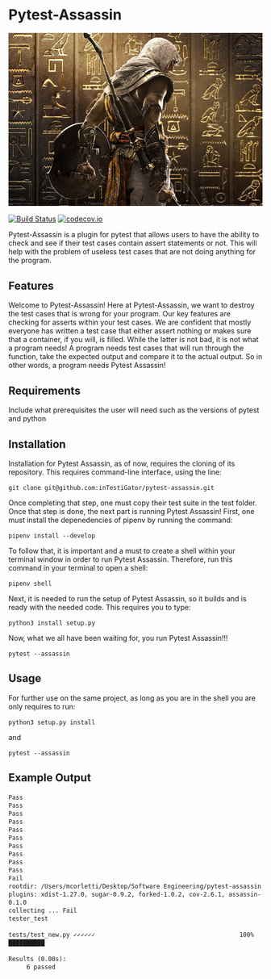 # Pytest-Assassin

  ![picture](images/assassinpic.jpg)

  [![Build Status](https://api.travis-ci.com/inTestiGator/pytest-assassin.svg?branch=master)](https://travis-ci.com/inTestiGator/pytest-assassin)
  [![codecov.io](http://codecov.io/github/inTestiGator/pytest-assassin/coverage.svg?branch=master)](http://codecov.io/github/inTestiGator/pytest-assassin?branch=master)

  Pytest-Assassin is a plugin for pytest that allows users to have the ability
  to check and see if their test cases contain assert statements or not. This
  will help with the problem of useless test cases that are not doing anything
  for the program.

## Features

  Welcome to Pytest-Assassin! Here at Pytest-Assassin, we want to destroy the
  test cases that is wrong for your program. Our key features are checking for asserts
  within your test cases. We are confident that mostly everyone has written a test
  case that either assert nothing or makes sure that a container, if you will, is
  filled. While the latter is not bad, it is not what a program needs! A program
  needs test cases that will run through the function, take the expected output
  and compare it to the actual output. So in other words, a program needs Pytest Assassin!

## Requirements

  Include what prerequisites the user will need such as the versions of pytest
  and python

## Installation

  Installation for Pytest Assassin, as of now, requires the cloning of its repository.
  This requires command-line interface, using the line:

  ```
  git clone git@github.com:inTestiGator/pytest-assassin.git
  ```

  Once completing that step, one must copy their test suite in the test folder.
  Once that step is done, the next part is running Pytest Assassin! First, one
  must install the depenedencies of pipenv by running the command:

  ```
  pipenv install --develop
  ```

  To follow that, it is important and a must to create a shell within your terminal
  window in order to run Pytest Assassin. Therefore, run this command in your terminal
  to open a shell:
  ```
  pipenv shell
  ```

  Next, it is needed to run the setup of Pytest Assassin, so it builds and is
  ready with the needed code. This requires you to type:

  ```
  python3 install setup.py
  ```

  Now, what we all have been waiting for, you run Pytest Assassin!!!

  ```
  pytest --assassin
  ```


## Usage

  For further use on the same project, as long as you are in the shell
  you are only requires to run:

  ```
  python3 setup.py install
  ```

  and

  ```
  pytest --assassin
  ```


## Example Output

  ```
Pass
Pass
Pass
Pass
Pass
Pass
Pass
Pass
Pass
Pass
Fail
rootdir: /Users/mcorletti/Desktop/Software Engineering/pytest-assassin
plugins: xdist-1.27.0, sugar-0.9.2, forked-1.0.2, cov-2.6.1, assassin-0.1.0
collecting ... Fail
tester_test

 tests/test_new.py ✓✓✓✓✓✓                                        100% ██████████

Results (0.08s):
       6 passed
```
